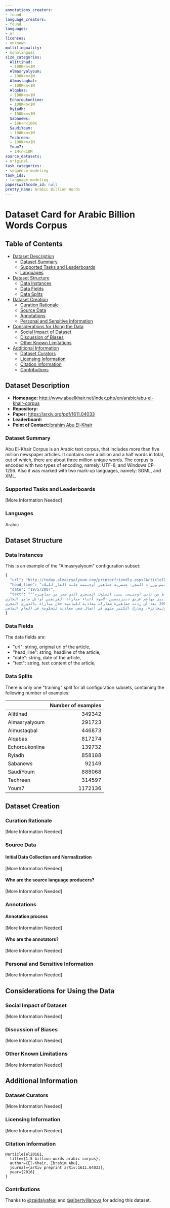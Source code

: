 ```yaml
---
annotations_creators:
- found
language_creators:
- found
languages:
- ar
licenses:
- unknown
multilinguality:
- monolingual
size_categories:
  Alittihad:
  - 100K<n<1M
  Almasryalyoum:
  - 100K<n<1M
  Almustaqbal:
  - 100K<n<1M
  Alqabas:
  - 100K<n<1M
  Echoroukonline:
  - 100K<n<1M
  Ryiadh:
  - 100K<n<1M
  Sabanews:
  - 10K<n<100K
  SaudiYoum:
  - 100K<n<1M
  Techreen:
  - 100K<n<1M
  Youm7:
  - 1M<n<10M
source_datasets:
- original
task_categories:
- sequence-modeling
task_ids:
- language-modeling
paperswithcode_id: null
pretty_name: Arabic Billion Words
---
```


# Dataset Card for Arabic Billion Words Corpus

## Table of Contents
- [Dataset Description](#dataset-description)
  - [Dataset Summary](#dataset-summary)
  - [Supported Tasks and Leaderboards](#supported-tasks-and-leaderboards)
  - [Languages](#languages)
- [Dataset Structure](#dataset-structure)
  - [Data Instances](#data-instances)
  - [Data Fields](#data-fields)
  - [Data Splits](#data-splits)
- [Dataset Creation](#dataset-creation)
  - [Curation Rationale](#curation-rationale)
  - [Source Data](#source-data)
  - [Annotations](#annotations)
  - [Personal and Sensitive Information](#personal-and-sensitive-information)
- [Considerations for Using the Data](#considerations-for-using-the-data)
  - [Social Impact of Dataset](#social-impact-of-dataset)
  - [Discussion of Biases](#discussion-of-biases)
  - [Other Known Limitations](#other-known-limitations)
- [Additional Information](#additional-information)
  - [Dataset Curators](#dataset-curators)
  - [Licensing Information](#licensing-information)
  - [Citation Information](#citation-information)
  - [Contributions](#contributions)

## Dataset Description

- **Homepage:** http://www.abuelkhair.net/index.php/en/arabic/abu-el-khair-corpus
- **Repository:**
- **Paper:** https://arxiv.org/pdf/1611.04033
- **Leaderboard:**
- **Point of Contact:**[Ibrahim Abu El-Khair](iabuelkhair@gmail.com)

### Dataset Summary

Abu El-Khair Corpus is an Arabic text corpus, that includes more than five million newspaper articles.
It contains over a billion and a half words in total, out of which, there are about three million unique words.
The corpus is encoded with two types of encoding, namely: UTF-8, and Windows CP-1256.
Also it was marked with two mark-up languages, namely: SGML, and XML.

### Supported Tasks and Leaderboards

[More Information Needed]

### Languages

Arabic

## Dataset Structure

### Data Instances

This is an example of the "Almasryalyoum" configuration subset:
```python
{
  "url": "http://today.almasryalyoum.com/printerfriendly.aspx?ArticleID=61300",
  "head_line": "رئيس وزراء المجر: عنصرية جماهير أوجبيست جلبت العار للبلاد",
  "date": "19/5/2007",
  "text": """قال متحدث باسم الحكومة المجرية: إن رئيس الوزراء فيرنك جيوركساني رحب بقرار اتحاد كرة القدم المجري بخصم ثلاث نقاط من نادي أوجبيست بسبب السلوك العنصري الذي صدر من جماهيره.
وعاقب الاتحاد المجري فريق أوجبيست بعد أن سخرت جماهيره من إبراهيم سيديبي مهاجم فريق ديبرينسين الأسود أثناء مباراة الفريقين أوائل مايو الجاري.
يذكر أن الاتحاد فرض أيضا غرامة مالية قدرها 20 ألف دولار علي أوجبيست في عام 2005 بعد أن رددت جماهيره شعارات معادية للسامية خلال مباراة بالدوري المجري.
وأوضح جيوركساني في خطاب إلي إيستفان كيستليكي رئيس الاتحاد المجري لكرة القدم، أن هذا السلوك العنصري من الجماهير «جلب العار لكرة القدم وللمجر». يذكر أن المجر بها مجموعة من مشجعي كرة القدم المشاغبين «الهوليجانز»، وشارك الكثير منهم في أعمال شغب معادية للحكومة في العام الماضي.""",
}
```

### Data Fields

The data fields are:
- "url": string, original url of the article,
- "head_line": string, headline of the article,
- "date": string, date of the article,
- "text": string, text content of the article,

### Data Splits

There is only one "training" split for all configuration subsets, containing the following number of examples:

|                | Number of examples |
|:---------------|-------------------:|
| Alittihad      |             349342 |
| Almasryalyoum  |             291723 |
| Almustaqbal    |             446873 |
| Alqabas        |             817274 |
| Echoroukonline |             139732 |
| Ryiadh         |             858188 |
| Sabanews       |              92149 |
| SaudiYoum      |             888068 |
| Techreen       |             314597 |
| Youm7          |            1172136 |

## Dataset Creation

### Curation Rationale

[More Information Needed]

### Source Data

#### Initial Data Collection and Normalization

[More Information Needed]

#### Who are the source language producers?

[More Information Needed]

### Annotations

#### Annotation process

[More Information Needed]

#### Who are the annotators?

[More Information Needed]

### Personal and Sensitive Information

[More Information Needed]

## Considerations for Using the Data

### Social Impact of Dataset

[More Information Needed]

### Discussion of Biases

[More Information Needed]

### Other Known Limitations

[More Information Needed]

## Additional Information

### Dataset Curators

[More Information Needed]

### Licensing Information

[More Information Needed]

### Citation Information

```
@article{el20161,
  title={1.5 billion words arabic corpus},
  author={El-Khair, Ibrahim Abu},
  journal={arXiv preprint arXiv:1611.04033},
  year={2016}
}
```

### Contributions

Thanks to [@zaidalyafeai](https://github.com/zaidalyafeai) and [@albertvillanova](https://github.com/albertvillanova) for adding this dataset.
